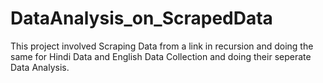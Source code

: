 # DataAnalysis_on_ScrapedData

This project involved Scraping Data from a link in recursion and doing the same for Hindi Data and English Data Collection and doing their seperate Data Analysis.
